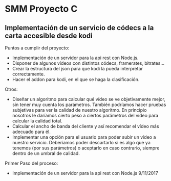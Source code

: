 # SMM Proyecto C
## Implementación de un servicio de códecs a la carta accesible desde kodi


Puntos a cumplir del proyecto:

- Implementación de un servidor para la api rest con Node.js.
- Disponer de algunos vídeos con distintos códecs, framerates, bitrates…
- Crear la estructura del json para que kodi la pueda interpretar correctamente.
- Hacer el addon para kodi, en el que se haga la clasificación.

Otros:

- Diseñar un algoritmo para calcular qué vídeo se ve objetivamente mejor, sin tener muy cuenta los parámetros. También podríamos hacer pruebas subjetivas para ver la calidad de nuestro algoritmo. En principio nosotros le daríamos cierto peso a ciertos parámetros del vídeo para calcular la calidad total.
- Calcular el ancho de banda del cliente y así recomendar el vídeo más adecuado para él.
- Implementar una opción para el usuario para poder subir un vídeo a nuestro servicio. Deberíamos poder descartarlo si es algo que ya tenemos (por sus parámetros) o aceptarlo en caso contrario, siempre dentro de un umbral de calidad.

Primer Paso del proceso:
- Implementación de un servidor para la api rest con Node.js     9/11/2017
